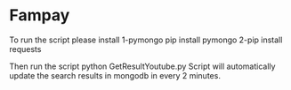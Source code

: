 # Fampay
To run the script please install
1-pymongo pip install pymongo
2-pip install requests


Then run the script python GetResultYoutube.py
Script will automatically update the search results in mongodb in every 2 minutes.
